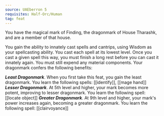```yaml
---
source: UAEberron 5
requisites: Half-Orc/Human
tag: feat
---
```


You have the magical mark of Finding, the dragonmark of House Tharashk, and are a member of that house.

You gain the ability to innately cast spells and cantrips, using Wisdom as your spellcasting ability. You cast each spell at its lowest level. Once you cast a given spell this way, you must finish a long rest before you can cast it innately again. You must still expend any material components. Your dragonmark confers the following benefits:

**_Least Dragonmark_**. When you first take this feat, you gain the least dragonmark. You learn the following spells: [[identify]], [[mage hand]]
**_Lesser Dragonmark_**. At 5th level and higher, your mark becomes more potent, improving to lesser dragonmark. You learn the following spell: [[locate object]]
**_Greater Dragonmark_**. At 9th level and higher, your mark's power increases again, becoming a greater dragonmark. You learn the following spell: [[clairvoyance]]
